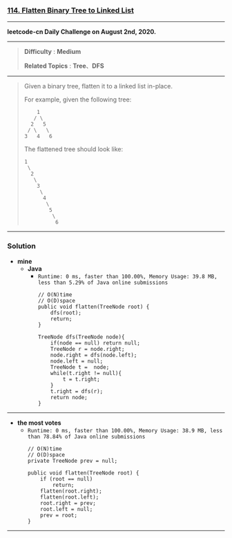 ### [114. Flatten Binary Tree to Linked List](https://leetcode.com/problems/flatten-binary-tree-to-linked-list/)

---

**leetcode-cn Daily Challenge on August 2nd, 2020.**

---

> **Difficulty** : **Medium**
>
> **Related Topics** : **Tree**、**DFS**

---


> Given a binary tree, flatten it to a linked list in-place.
>
> For example, given the following tree:
> ```
>     1
>    / \
>   2   5
>  / \   \
> 3   4   6
> ```
>
> The flattened tree should look like:
> ```
> 1
>  \
>   2
>    \
>     3
>      \
>       4
>        \
>         5
>          \
>           6
> ```

---


### Solution
* **mine**
  * **Java**
    * `Runtime: 0 ms, faster than 100.00%, Memory Usage: 39.8 MB, less than 5.29% of Java online submissions`
      ```
      // O(N)time
      // O(D)space
      public void flatten(TreeNode root) {
          dfs(root);
          return;
      }

      TreeNode dfs(TreeNode node){
          if(node == null) return null;
          TreeNode r = node.right;
          node.right = dfs(node.left);
          node.left = null;
          TreeNode t =  node;
          while(t.right != null){
              t = t.right;
          }
          t.right = dfs(r);
          return node;
      }
      ```

---


* **the most votes**
  * `Runtime: 0 ms, faster than 100.00%, Memory Usage: 38.9 MB, less than 78.84% of Java online submissions`
    ```
    // O(N)time
    // O(D)space
    private TreeNode prev = null;

    public void flatten(TreeNode root) {
        if (root == null)
            return;
        flatten(root.right);
        flatten(root.left);
        root.right = prev;
        root.left = null;
        prev = root;
    }
    ```


---
